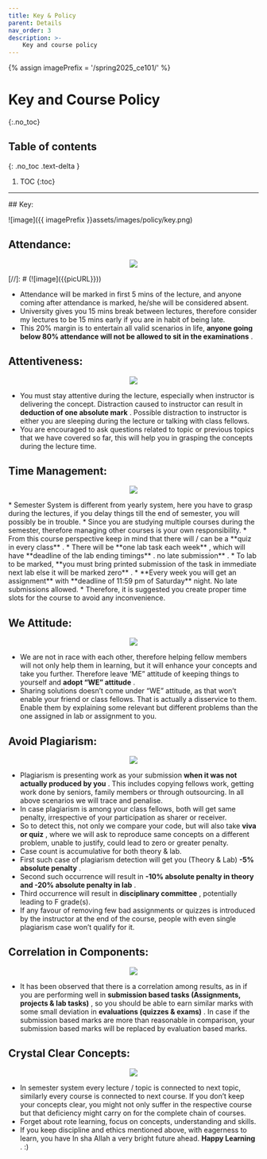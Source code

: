 ```yaml
---
title: Key & Policy
parent: Details
nav_order: 3
description: >-
    Key and course policy
---
```

{% assign imagePrefix = '/spring2025_ce101/' %}
# Key and Course Policy 
{:.no_toc}

## Table of contents
{: .no_toc .text-delta }

1. TOC
{:toc}

---
<link rel="stylesheet" href="https://nadirabbasitu.github.io/spring2025_ce101/assets/css/style.css">
## Key:

![image]({{ imagePrefix }}assets/images/policy/key.png)


## Attendance: 

<p align='center'>
  <img src='{{ imagePrefix }}assets/images/policy/attendance.png' />
</p>
[//]: # (![image]&#40;{{picURL}}&#41;)

* Attendance will be marked in first 5 mins of the lecture, and anyone coming after attendance is marked, he/she will be considered absent.
* University gives you 15 mins break between lectures, therefore consider my lectures to be 15 mins early if you are in habit of being late.
* This 20% margin is to entertain all valid scenarios in life, **anyone going below 80% attendance will not be allowed to sit in the examinations** .


## Attentiveness:

<p align='center'>
  <img src='{{ imagePrefix }}assets/images/policy/attentiveness.png' />
</p>

* You must stay attentive during the lecture, especially when instructor is delivering the concept. Distraction caused to instructor can result in **deduction of one absolute mark** . Possible distraction to instructor is either you are sleeping during the lecture or talking with class fellows.
* You are encouraged to ask questions related to topic or previous topics that we have covered so far, this will help you in grasping the concepts during the lecture time.  


## Time Management:

<p align='center'>
  <img src='{{ imagePrefix }}assets/images/policy/time.png' />
</p>
* Semester System is different from yearly system, here you have to grasp during the lectures, if you delay things till the end of semester, you will possibly be in trouble.
* Since you are studying multiple courses during the semester, therefore managing other courses is your own responsibility.  
* From this course perspective keep in mind that there will / can be a **quiz in every class** .
* There will be **one lab task each week** , which will have **deadline of the lab ending timings** . no late submission** .
* To lab to be marked, **you must bring printed submission of the task in immediate next lab else it will be marked zero** .
* **Every week you will get an assignment** with **deadline of 11:59 pm of Saturday** night. No late submissions allowed.
* Therefore, it is suggested you create proper time slots for the course to avoid any inconvenience.

## We Attitude:

<p align='center'>
  <img src='{{ imagePrefix }}assets/images/policy/we.png' />
</p>

* We are not in race with each other, therefore helping fellow members will not only help them in learning, but it will enhance your concepts and take you further. Therefore leave ‘ME” attitude of keeping things to yourself and **adopt “WE” attitude** .
* Sharing solutions doesn’t come under “WE” attitude, as that won’t enable your friend or class fellows. That is actually a disservice to them. Enable them by explaining some relevant but different problems than the one assigned in lab or assignment to you.

## Avoid Plagiarism:

<p align='center'>
  <img src='{{ imagePrefix }}assets/images/policy/plagiarism.png' />
</p>

* Plagiarism is presenting work as your submission **when it was not actually produced by you** . This includes copying fellows work, getting work done by seniors, family members or through outsourcing. In all above scenarios we will trace and penalise.
* In case plagiarism is among your class fellows, both will get same penalty, irrespective of your participation as sharer or receiver.
* So to detect this, not only we compare your code, but will also take **viva or quiz** , where we will ask to reproduce same concepts on a different problem, unable to justify, could lead to zero or greater penalty.
* Case count is accumulative for both theory & lab.
* First such case of plagiarism detection will get you (Theory & Lab) **-5% absolute penalty** .
* Second such occurrence will result in **-10% absolute penalty in theory and -20% absolute penalty in lab** .
* Third occurrence will result in **disciplinary committee** , potentially leading to F grade(s).
* If any favour of removing few bad assignments or quizzes is introduced by the instructor at the end of the course, people with even single plagiarism case won’t qualify for it.


## Correlation in Components:

<p align='center'>
  <img src='{{ imagePrefix }}assets/images/policy/correlation.png' />
</p>

* It has been observed that there is a correlation among results, as in if you are performing well in **submission based tasks (Assignments, projects & lab tasks)** , so you should be able to earn similar marks with some small deviation in **evaluations (quizzes & exams)** . In case if the submission based marks are more than reasonable in comparison, your submission based marks will be replaced by evaluation based marks.

## Crystal Clear Concepts:

<p align='center'>
  <img src='{{ imagePrefix }}assets/images/policy/crystal.png' />
</p>

* In semester system every lecture / topic is connected to next topic, similarly every course is connected to next course. If you don’t keep your concepts clear, you might not only suffer in the respective course but that deficiency might carry on for the complete chain of courses.
* Forget about rote learning, focus on concepts, understanding and skills.
* If you keep discipline and ethics mentioned above, with eagerness to learn, you have In sha Allah a very bright future ahead. **Happy Learning** . :) 

<script>
        const siteButton = document.getElementById('menu-button');
        const siteNav = document.querySelector('.site-nav');

        let isVisible = false;

        siteButton.addEventListener('click', function(event) {
            event.preventDefault();
            if (isVisible) {
                siteNav.style.display = 'none';
                isVisible = false;
            } else {
                siteNav.style.display = 'block';
                isVisible = true;
            }
        });
    </script>